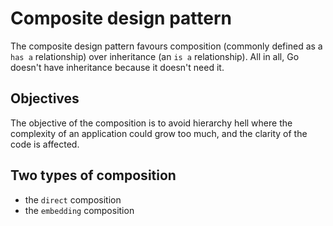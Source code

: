 # Composite design pattern

The composite design pattern favours composition (commonly defined as a `has a` relationship) over inheritance (an `is a` relationship).
All in all, Go doesn't have inheritance because it doesn't need it.

## Objectives

The objective of the composition is to avoid hierarchy hell where the complexity of an application could grow too much, and the clarity of the code is affected.

## Two types of composition

- the `direct` composition
- the `embedding` composition
